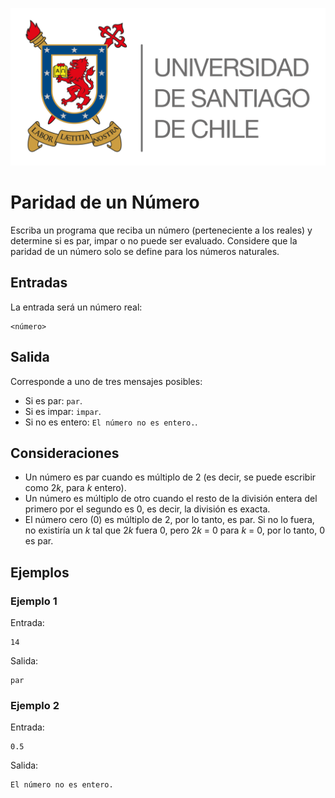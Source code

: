 ![logo](./assets/logo_usach.png)

# Paridad de un Número

Escriba un programa que reciba un número (perteneciente a los reales) y determine si es par, impar o no puede ser evaluado. Considere que la paridad de un número solo se define para los números naturales.

## Entradas

La entrada será un número real:
```
<número>
```

## Salida

Corresponde a uno de tres mensajes posibles:
- Si es par: `par`.
- Si es impar: `impar`.
- Si no es entero: `El número no es entero.`.

## Consideraciones
- Un número es par cuando es múltiplo de 2 (es decir, se puede escribir como 2*k*, para *k* entero).
- Un número es múltiplo de otro cuando el resto de la división entera del primero por el segundo es 0, es decir, la división es exacta.
- El número cero (0) es múltiplo de 2, por lo tanto, es par. Si no lo fuera, no existiría un *k* tal que 2*k* fuera 0, pero 2*k* = 0 para *k* = 0, por lo tanto, 0 es par.

## Ejemplos

### Ejemplo 1
Entrada:
```
14
```

Salida:
```
par
```

### Ejemplo 2
Entrada:
```
0.5
```

Salida:
```
El número no es entero.
```
